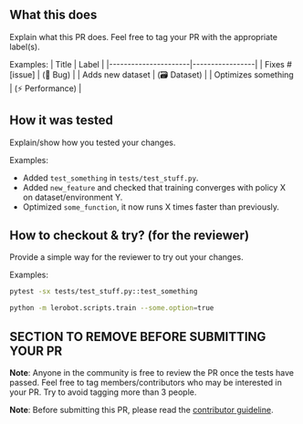 ## What this does

Explain what this PR does. Feel free to tag your PR with the appropriate label(s).

Examples:
| Title | Label |
|----------------------|-----------------|
| Fixes #[issue] | (🐛 Bug) |
| Adds new dataset | (🗃️ Dataset) |
| Optimizes something | (⚡️ Performance) |

## How it was tested

Explain/show how you tested your changes.

Examples:

- Added `test_something` in `tests/test_stuff.py`.
- Added `new_feature` and checked that training converges with policy X on dataset/environment Y.
- Optimized `some_function`, it now runs X times faster than previously.

## How to checkout & try? (for the reviewer)

Provide a simple way for the reviewer to try out your changes.

Examples:

```bash
pytest -sx tests/test_stuff.py::test_something
```

```bash
python -m lerobot.scripts.train --some.option=true
```

## SECTION TO REMOVE BEFORE SUBMITTING YOUR PR

**Note**: Anyone in the community is free to review the PR once the tests have passed. Feel free to tag
members/contributors who may be interested in your PR. Try to avoid tagging more than 3 people.

**Note**: Before submitting this PR, please read the [contributor guideline](https://github.com/huggingface/lerobot/blob/main/CONTRIBUTING.md#submitting-a-pull-request-pr).
